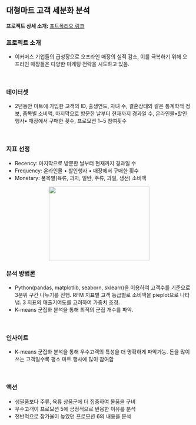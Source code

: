 ## 대형마트 고객 세분화 분석
**프로젝트 상세 소개:** [포트폴리오 링크](https://drive.google.com/file/d/1NPSMdHk9HeCqIAqaSs0D2LexnZ8GOmPE/view?usp=drive_link)    

### 프로젝트 소개   
- 이커머스 기업들의 급성장으로 오프라인 매장의 실적 감소, 이를 극복하기 위해 오프라인 매장들은 다양한 마케팅 전략을 시도하고 있음.    
<br>

### 데이터셋  
- 2년동안 마트에 가입한 고객의 ID, 출생연도, 자녀 수, 결혼상태와 같은 통계학적 정보, 품목별 소비액, 마지막으로 방문한 날부터 현재까지 경과일 수, 온라인몰•할인행사• 매장에서 구매한 횟수, 프로모션 1~5 참여횟수    
<br>

### 지표 선정

 + Recency: 마지막으로 방문한 날부터 현재까지 경과일 수
 + Frequency: 온라인몰 • 할인행사 • 매장에서 구매한 횟수
 + Monetary: 품목별(육류, 과자, 일반, 주류, 과일, 생선) 소비액

<p align="center"><img src="https://github.com/user-attachments/assets/5f03bd07-b6c5-4dd5-b249-d67f444ff426" width="273" height="200" data-align="center"></p>

### 분석 방법론  

- Python(pandas, matplotlib, seaborn, sklearn)을 이용하여 고객수를 기준으로 3분위 구간 나누기를 진행. RFM 지표별 고객 등급별로 소비액을 pieplot으로 나타냄. 3 지표의 매출기여도를 고려하여 가중치 조정.
- K-means 군집화 분석을 통해 최적의 군집 개수를 파악.    
<br>    


### 인사이트  

- K-means 군집화 분석을 통해 우수고객의 특성을 더 명확하게 파악가능. 돈을 많이 쓰는 고객일수록 평소 마트 행사에 많이 참여함       
<br>   

### 액션  

- 생필품보다 주류, 육류 상품군에 더 집중하여 물품을 구비
- 우수고객이 프로모션 5에 긍정적으로 반응한 이유를 분석
- 전반적으로 참가율이 높았던 프로모션 6의 내용을 분석   




